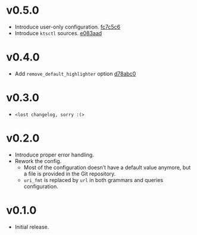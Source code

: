 # v0.5.0

- Introduce user-only configuration. [fc7c5c6](https://github.com/hadronized/kak-tree-sitter/commit/fc7c5c6)
- Introduce `ktsctl` sources. [e083aad](https://github.com/hadronized/kak-tree-sitter/commit/e083aad)

# v0.4.0

- Add `remove_default_highlighter` option [d78abc0](https://github.com/hadronized/kak-tree-sitter/commit/d78abc0)

# v0.3.0

- `<lost changelog, sorry :(>`

# v0.2.0

- Introduce proper error handling.
- Rework the config.
  - Most of the configuration doesn’t have a default value anymore, but a file is provided in the Git repository.
  - `uri_fmt` is replaced by `url` in both grammars and queries configuration.

# v0.1.0

- Initial release.
